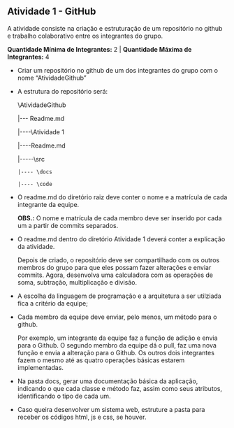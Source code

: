 ## Atividade 1 - GitHub ##

<p> A atividade consiste na criação e estruturação de um repositório no github e trabalho colaborativo entre os integrantes do grupo.
  
**Quantidade Mínima de Integrantes:** 2 |
**Quantidade Máxima de Integrantes:** 4 </p>

* Criar um repositório no github de um dos integrantes do grupo com o nome “AtividadeGithub”
* A estrutura do repositório será:

  \AtividadeGithub
  
  |--- Readme.md
  
  |----\Atividade 1
  
    |----Readme.md
  
    |-----\src
  
      |---- \docs
  
      |---- \code
  

* O readme.md do diretório raiz deve conter o nome e a matrícula de cada integrante da equipe.
  
  **OBS.:** O nome e matrícula de cada membro deve ser inserido por cada um a partir de commits separados.
  
* O readme.md dentro do diretório Atividade 1 deverá conter a explicação da atividade.
  
  Depois de criado, o repositório deve ser compartilhado com os outros membros do grupo para que eles possam fazer alterações e enviar commits. Agora, desenvolva uma calculadora com as operações de soma, subtração, multiplicação e divisão.
  
* A escolha da linguagem de programação e a arquitetura a ser utilziada fica a critério da equipe;
* Cada membro da equipe deve enviar, pelo menos, um método para o github.

  Por exemplo, um integrante da equipe faz a função de adição e envia para o Github. O segundo membro da equipe dá o pull, faz uma nova função e envia a alteração para o Github. Os outros dois integrantes fazem o mesmo até as quatro operações básicas estarem implementadas.

* Na pasta docs, gerar uma documentação básica da aplicação, indicando o que cada classe e método faz, assim como seus atributos, identificando o tipo de cada um.
* Caso queira desenvolver um sistema web, estruture a pasta para receber os códigos html, js e css, se houver.

